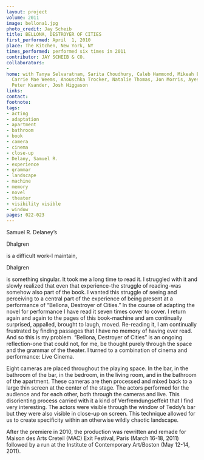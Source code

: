 ```yaml
---
layout: project
volume: 2011
image: bellona1.jpg
photo_credit: Jay Scheib
title: BELLONA, DESTROYER OF CITIES
first_performed: April  1, 2010
place: The Kitchen, New York, NY
times_performed: performed six times in 2011
contributor: JAY SCHEIB & CO.
collaborators:
-
home: with Tanya Selvaratnam, Sarita Choudhury, Caleb Hammond, Mikeah Ernest Jennings,
  Carrie Mae Weems, Anouschka Trocker, Natalie Thomas, Jon Morris, Ayesha Ngaujah,
  Peter Ksander, Josh Higgason
links:
contact:
footnote:
tags:
- acting
- adaptation
- apartment
- bathroom
- book
- camera
- cinema
- close-up
- Delany, Samuel R.
- experience
- grammar
- landscape
- machine
- memory
- novel
- theater
- visibility visible
- window
pages: 022-023
---
```


Samuel R. Delaney’s

Dhalgren

 is a difficult work-I maintain,

Dhalgren

 is something singular. It took me a long time to read it. I struggled with it and slowly realized that even that experience-the struggle of reading-was somehow also part of the book. I wanted this struggle of seeing and perceiving to a central part of the experience of being present at a performance of “Bellona, Destroyer of Cities.” In the course of adapting the novel for performance I have read it seven times cover to cover. I return again and again to the pages of this book-machine and am continually surprised, appalled, brought to laugh, moved. Re-reading it, I am continually frustrated by finding passages that I have no memory of having ever read. And so this is my problem. “Bellona, Destroyer of Cities” is an ongoing reflection-one that could not, for me, be thought purely through the space and the grammar of the theater. I turned to a combination of cinema and performance: Live Cinema.

Eight cameras are placed throughout the playing space. In the bar, in the bathroom of the bar, in the bedroom, in the living room, and in the bathroom of the apartment. These cameras are then processed and mixed back to a large thin screen at the center of the stage. The actors performed for the audience and for each other, both through the cameras and live. This disorienting process carried with it a kind of Verfremdungseffekt that I find very interesting. The actors were visible through the window of Teddy’s bar but they were also visible in close-up on screen. This technique allowed for us to create specificity within an otherwise wildly chaotic landscape.

After the premiere in 2010, the production was rewritten and remade for Maison des Arts Creteil (MAC) Exit Festival, Paris (March 16-18, 2011) followed by a run at the Institute of Contemporary Art/Boston (May 12-14, 2011).
